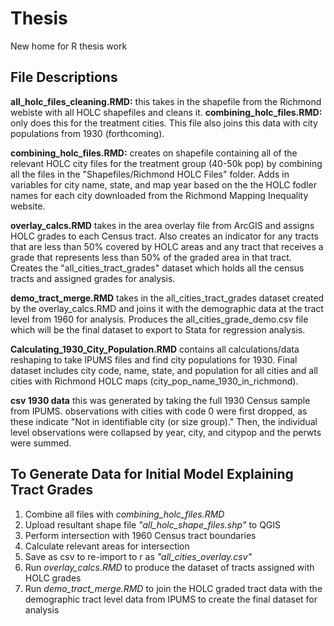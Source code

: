# Thesis

New home for R thesis work

## File Descriptions

**all_holc_files_cleaning.RMD:** this takes in the shapefile from the Richmond webiste with all HOLC shapefiles and cleans it. **combining_holc_files.RMD:** only does this for the treatment cities. This file also joins this data with city populations from 1930 (forthcoming).

**combining_holc_files.RMD:** creates on shapefile containing all of the relevant HOLC city files for the treatment group (40-50k pop) by combining all the files in the "Shapefiles/Richmond HOLC Files" folder. Adds in variables for city name, state, and map year based on the the HOLC fodler names for each city downloaded from the Richmond Mapping Inequality website.

**overlay_calcs.RMD** takes in the area overlay file from ArcGIS and assigns HOLC grades to each Census tract. Also creates an indicator for any tracts that are less than 50% covered by HOLC areas and any tract that receives a grade that represents less than 50% of the graded area in that tract. Creates the "all_cities_tract_grades" dataset which holds all the census tracts and assigned grades for analysis. 

**demo_tract_merge.RMD** takes in the all_cities_tract_grades dataset created by the overlay_calcs.RMD and joins it with the demographic data at the tract level from 1960 for analysis. Produces the all_cities_grade_demo.csv file which will be the final dataset to export to Stata for regression analysis. 

**Calculating_1930_City_Population.RMD** contains all calculations/data reshaping to take IPUMS files and find city populations for 1930. Final dataset includes city code, name, state, and population for all cities and all cities with Richmond HOLC maps (city_pop_name_1930_in_richmond).


**csv 1930 data** this was generated by taking the full 1930 Census sample from IPUMS. observations with cities with code 0 were first dropped, as these indicate "Not in identifiable city (or size group)." Then, the individual level observations were collapsed by year, city, and citypop and the perwts were summed. 

## To Generate Data for Initial Model Explaining Tract Grades

1) Combine all files with *combining_holc_files.RMD*
2) Upload resultant shape file *"all_holc_shape_files.shp"* to QGIS
3) Perform intersection with 1960 Census tract boundaries
4) Calculate relevant areas for intersection
5) Save as csv to re-import to r as *"all_cities_overlay.csv"*
6) Run *overlay_calcs.RMD* to produce the dataset of tracts assigned with HOLC grades
7) Run *demo_tract_merge.RMD* to join the HOLC graded tract data with the demographic tract level data from IPUMS to create the final dataset for analysis